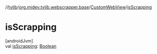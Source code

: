 //[tvlib](../../../index.md)/[org.mjdev.tvlib.webscrapper.base](../index.md)/[CustomWebView](index.md)/[isScrapping](is-scrapping.md)

# isScrapping

[androidJvm]\
val [isScrapping](is-scrapping.md): [Boolean](https://kotlinlang.org/api/latest/jvm/stdlib/kotlin/-boolean/index.html)
